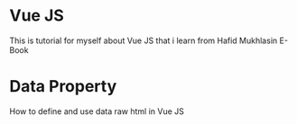 # Vue JS

This is tutorial for myself about Vue JS that i learn from Hafid Mukhlasin E-Book

# Data Property

How to define and use data raw html in Vue JS